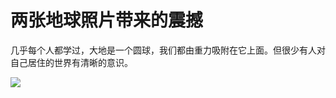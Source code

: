 # 两张地球照片带来的震撼

几乎每个人都学过，大地是一个圆球，我们都由重力吸附在它上面。但很少有人对自己居住的世界有清晰的意识。

![](https://en.wikipedia.org/wiki/Apollo_4#/media/File:Apollo_4_liftoff_-_GPN-2006-000038.jpg)
